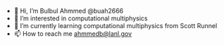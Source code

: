- 👋 Hi, I’m Bulbul Ahmmed @buah2666
- 👀 I’m interested in computational multiphysics
- 🌱 I’m currently learning computational multiphysics from Scott Runnel
- 📫 How to reach me ahmmedb@lanl.gov

<!---
buah2666/buah2666 is a ✨ special ✨ repository because its `README.md` (this file) appears on your GitHub profile.
You can click the Preview link to take a look at your changes.
--->

